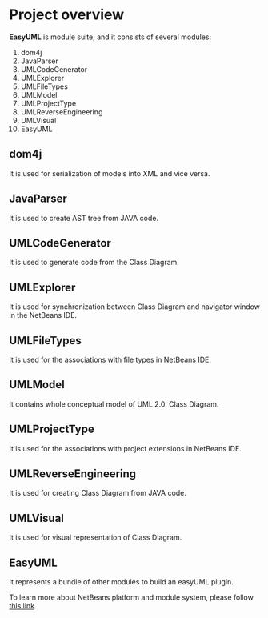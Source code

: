 

# Project overview

**EasyUML** is module suite, and it consists of several modules:
1.	dom4j
2.	JavaParser
3.	UMLCodeGenerator
4.	UMLExplorer
5.	UMLFileTypes
6.	UMLModel
7.	UMLProjectType
8.	UMLReverseEngineering
9.	UMLVisual
10.	EasyUML


## dom4j

It is used for serialization of models into XML and vice versa.

## JavaParser

It is used to create AST tree from JAVA code.

## UMLCodeGenerator

It is used to generate code from the Class Diagram.

## UMLExplorer

It is used for synchronization between Class Diagram and navigator window in the NetBeans IDE. 

## UMLFileTypes

It is used for the associations with file types in NetBeans IDE.

## UMLModel

It contains whole conceptual model of UML 2.0. Class Diagram.

## UMLProjectType

It is used for the associations with project extensions in NetBeans IDE.

## UMLReverseEngineering

It is used for creating Class Diagram from JAVA code.

## UMLVisual

It is used for visual representation of Class Diagram.

## EasyUML

It represents a bundle of other modules to build an easyUML plugin.

To learn more about NetBeans platform and module system, please follow [this link](https://netbeans.org/kb/trails/platform.html).


